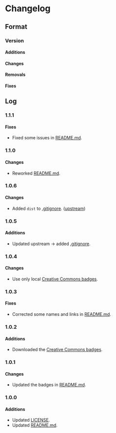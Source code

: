 # Changelog

## Format

### Version

#### Additions

#### Changes

#### Removals

#### Fixes

## Log

### 1.1.1

#### Fixes

- Fixed some issues in [README.md](./README.md).

### 1.1.0

#### Changes

- Reworked [README.md](./README.md).

### 1.0.6

#### Changes

- Added `dist` to [.gitignore](./.gitignore). ([upstream](https://github.com/EsotericTemplates/template-repository))

### 1.0.5

#### Additions

- Updated upstream $\rightarrow$ added [.gitignore](./.gitignore).

### 1.0.4

#### Changes

- Use only local [Creative Commons badges](./.assets/images/icons/cc/).

### 1.0.3

#### Fixes

- Corrected some names and links in [README.md](./README.md).

### 1.0.2

#### Additions

- Downloaded the [Creative Commons badges](./.assets/images/icons/cc/).

### 1.0.1

#### Changes

- Updated the badges in [README.md](./README.md).

### 1.0.0

#### Additions

- Updated [LICENSE](./LICENSE).
- Updated [README.md](./README.md).
